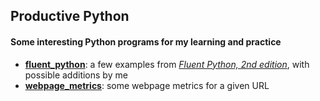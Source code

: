 ## Productive Python

#### Some interesting Python programs for my learning and practice

- [**fluent_python**](https://github.com/v-buyukli/productive_python/tree/main/fluent_python):
a few examples from [*Fluent Python, 2nd edition*](https://github.com/fluentpython/example-code-2e),
with possible additions by me
- [**webpage_metrics**](https://github.com/v-buyukli/productive_python/tree/main/webpage_metrics):
some webpage metrics for a given URL
